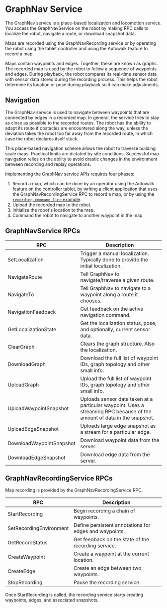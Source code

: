 <!--
Copyright (c) 2023 Boston Dynamics, Inc.  All rights reserved.

Downloading, reproducing, distributing or otherwise using the SDK Software
is subject to the terms and conditions of the Boston Dynamics Software
Development Kit License (20191101-BDSDK-SL).
-->

# GraphNav Service

The GraphNav service is a place-based localization and locomotion service. You access the GraphNavService on the robot by making RPC calls to localize the robot, navigate a route, or download snapshot data.

Maps are recorded using the GraphNavRecording service or by operating the robot using the tablet controller and using the Autowalk feature to record a map.

Maps contain waypoints and edges. Together, these are known as graphs. The recorded map is used by the robot to follow a sequence of waypoints and edges. During playback, the robot compares its real-time sensor data with sensor data stored during the recording process. This helps the robot determine its location or pose during playback so it can make adjustments.


## Navigation

The GraphNav service is used to navigate between waypoints that are connected by edges in a recorded map. In general, the service tries to stay as close as possible to the recorded routes. The robot has the ability to adapt its route if obstacles are encountered along the way, unless the deviation takes the robot too far away from the recorded route, in which case the robot declares itself stuck.

This place-based navigation scheme allows the robot to traverse building scale maps. Practical limits are dictated by site conditions. Successful map navigation relies on the ability to avoid drastic changes in the environment between recording and replay operations.

Implementing the GraphNav service APIs requires four phases:



1. Record a map, which can be done by an operator using the Autowalk feature on the controller tablet, by writing a client application that uses the GraphNavRecordingService RPC to record a map, or by using the [`recording_command_line` example](../../../python/examples/graph_nav_command_line/README.md).
2. Upload the recorded map to the robot.
3. Initialize the robot's location to the map.
4. Command the robot to navigate to another waypoint in the map.


## GraphNavService RPCs

| RPC  | Description |
| ---- | ----------- |
| SetLocalization |	Trigger a manual localization. Typically done to provide the initial localization.
| NavigateRoute |	Tell GraphNav to navigate/traverse a given route.
| NavigateTo |	Tell GraphNav to navigate to a waypoint along a route it chooses.
| NavigationFeedback |	Get feedback on the active navigation command.
| GetLocalizationState |	Get the localization status, pose, and optionally, current sensor data.
| ClearGraph |	Clears the graph structure. Also the localization.
| DownloadGraph |	Download the full list of waypoint IDs, graph topology and other small info.
| UploadGraph |	Upload the full list of waypoint IDs, graph topology and other small info.
| UploadWaypointSnapshot |	Uploads sensor data taken at a particular waypoint. Uses a streaming RPC because of the amount of data in the snapshot.
| UploadEdgeSnapshot |	Uploads large edge snapshot as a stream for a particular edge.
| DownloadWaypointSnapshot |	Download waypoint data from the server.
| DownloadEdgeSnapshot |	Download edge data from the server.



## GraphNavRecordingService RPCs

Map recording is provided by the GraphNavRecordingService RPC.

| RPC  | Description |
| ---- | ----------- |
| StartRecording |	Begin recording a chain of waypoints.
| SetRecordingEnvironment |	Define persistent annotations for edges and waypoints.
| GetRecordStatus |	Get feedback on the state of the recording service.
| CreateWaypoint  |	Create a waypoint at the current location.
| CreateEdge |	Create an edge between two waypoints.
| StopRecording |	Pause the recording service.


Once StartRecording is called, the recording service starts creating waypoints, edges, and associated snapshots.


<!--- image and page reference link definitions --->
[autonomous-top]: Readme.md "Spot SDK: Autonomy, GraphNav, and Missions"
[code-examples]: autonomous_navigation_code_examples.md "Autonomous navigation code examples"
[components]: components_of_autonomous_navigation.md "Components of autonomous navigation"
[typical]: typical_autonomous_navigation_use_case.md "Typical autonomous navigation use cases"
[autonomous-services]: autonomous_navigation_services.md "Autonomous navigation services"
[service]: graphnav_service.md "GraphNav service"
[map-structure]: graphnav_map_structure.md "GraphNav map structure"
[initialization]: initialization.md "Initialization"
[localization]: localization.md "Localization"
[locomotion]: graphnav_and_robot_locomotion.md "GraphNav and robot locomotion"
[missions]: missions_service.md "Missions service"

